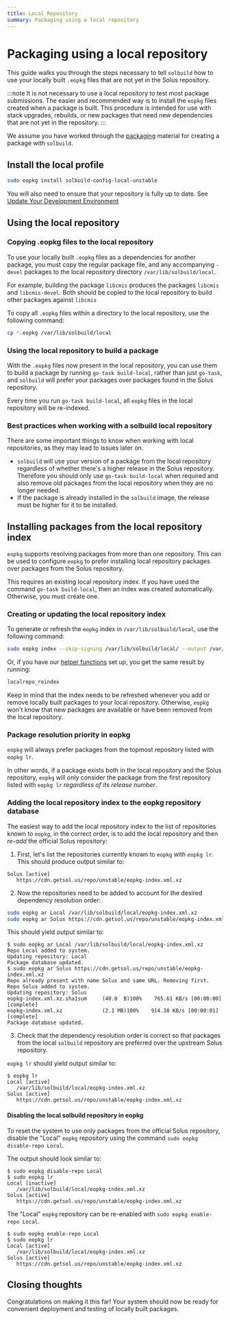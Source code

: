 ```yaml
---
title: Local Repository
summary: Packaging using a local repository
---
```


# Packaging using a local repository

This guide walks you through the steps necessary to tell `solbuild` how to use your locally built `.eopkg` files that are not yet in the Solus repository.

:::note
It is not necessary to use a local repository to test most package submissions. The easier and recommended way is to install the `eopkg` files created when a package is built. This procedure is intended for use with stack upgrades, rebuilds, or new packages that need new dependencies that are not yet in the repository.
:::

We assume you have worked through the [packaging](/docs/packaging) material for creating a package with `solbuild`.

## Install the local profile

```bash
sudo eopkg install solbuild-config-local-unstable
```

You will also need to ensure that your repository is fully up to date. See [Update Your Development Environment](/docs/packaging/update-dev-environment.md)

## Using the local repository

### Copying .eopkg files to the local repository

To use your locally built `.eopkg` files as a dependencies for another package, you must copy the regular package file, and any accompanying `-devel` packages to the local repository directory `/var/lib/solbuild/local`.

For example, building the package `libcmis` produces the packages `libcmis` and `libcmis-devel`. Both should be copied to the local repository to build other packages against `libcmis`

To copy all `.eopkg` files within a directory to the local repository, use the following command:

```bash
cp *.eopkg /var/lib/solbuild/local
```

### Using the local repository to build a package

With the `.eopkg` files now present in the local repository, you can use them to build a package by running `go-task build-local`, rather than just `go-task`, and `solbuild` will prefer your packages over packages found in the Solus repository.

Every time you run `go-task build-local`, all `eopkg` files in the local repository will be re-indexed.

### Best practices when working with a solbuild local repository

There are some important things to know when working with local repositories, as they may lead to issues later on.

- `solbuild` will use your version of a package from the local repository regardless of whether there's a higher release in the Solus repository. Therefore you should only use `go-task build-local` when required and also remove old packages from the local repository when they are no longer needed.
- If the package is already installed in the `solbuild` image, the release must be higher for it to be installed.

## Installing packages from the local repository index

`eopkg` supports resolving packages from more than one repository. This can be used to configure `eopkg` to prefer installing local repository packages over packages from the Solus repository.

This requires an existing local repository index. If you have used the command `go-task build-local`, then an index was created automatically. Otherwise, you must create one.

### Creating or updating the local repository index

To generate or refresh the `eopkg` index in `/var/lib/solbuild/local`, use the following command:

```bash
sudo eopkg index --skip-signing /var/lib/solbuild/local/ --output /var/lib/solbuild/local/eopkg-index.xml
```

Or, if you have our [helper functions](docs/packaging/prepare-for-packaging#set-up-monorepo-helper-functions-optional) set up, you get the same result by running:

```bash
localrepo_reindex
```

Keep in mind that the index needs to be refreshed whenever you add or remove locally built packages to your local repository. Otherwise, `eopkg` won't know that new packages are available or have been removed from the local repository.

### Package resolution priority in eopkg

`eopkg` will always prefer packages from the topmost repository listed with `eopkg lr`.

In other words, if a package exists both in the local repository and the Solus repository, `eopkg` will only consider the package from the first repository listed with `eopkg lr` _regardless of its release number_.

### Adding the local repository index to the eopkg repository database

The easiest way to add the local repository index to the list of repositories known to `eopkg`, in the correct order, is to add the local repository and then _re-add_ the official Solus repository:

1. First, let's list the repositories currently known to `eopkg` with `eopkg lr`. This should produce output similar to:

```
Solus [active]
   https://cdn.getsol.us/repo/unstable/eopkg-index.xml.xz
```

2. Now the repositories need to be added to account for the desired dependency resolution order:

```bash
sudo eopkg ar Local /var/lib/solbuild/local/eopkg-index.xml.xz
sudo eopkg ar Solus https://cdn.getsol.us/repo/unstable/eopkg-index.xml.xz
```

This should yield output similar to:

```
$ sudo eopkg ar Local /var/lib/solbuild/local/eopkg-index.xml.xz
Repo Local added to system.
Updating repository: Local
Package database updated.
$ sudo eopkg ar Solus https://cdn.getsol.us/repo/unstable/eopkg-index.xml.xz
Repo already present with name Solus and same URL. Removing first.
Repo Solus added to system.
Updating repository: Solus
eopkg-index.xml.xz.sha1sum     (40.0  B)100%    765.61 KB/s [00:00:00] [complete]
eopkg-index.xml.xz             (2.1 MB)100%    914.38 KB/s [00:00:01] [complete]
Package database updated.
```

3. Check that the dependency resolution order is correct so that packages from the local `solbuild` repository are preferred over the upstream Solus repository.

`eopkg lr` should yield output similar to:

```
$ eopkg lr
Local [active]
   /var/lib/solbuild/local/eopkg-index.xml.xz
Solus [active]
   https://cdn.getsol.us/repo/unstable/eopkg-index.xml.xz
```

#### Disabling the local solbuild repository in eopkg

To reset the system to use only packages from the official Solus repository, disable the "Local" `eopkg` repository using the command `sudo eopkg disable-repo Local`.

The output should look similar to:

```
$ sudo eopkg disable-repo Local
$ sudo eopkg lr
Local [inactive]
   /var/lib/solbuild/local/eopkg-index.xml.xz
Solus [active]
   https://cdn.getsol.us/repo/unstable/eopkg-index.xml.xz
```

The "Local" `eopkg` repository can be re-enabled with `sudo eopkg enable-repo Local`.

```
$ sudo eopkg enable-repo Local
$ sudo eopkg lr
Local [active]
   /var/lib/solbuild/local/eopkg-index.xml.xz
Solus [active]
   https://cdn.getsol.us/repo/unstable/eopkg-index.xml.xz
```

## Closing thoughts

Congratulations on making it this far! Your system should now be ready for convenient deployment and testing of locally built packages.
